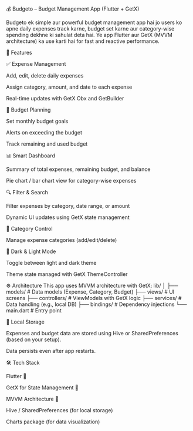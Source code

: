 💰 Budgeto – Budget Management App (Flutter + GetX)

Budgeto ek simple aur powerful budget management app hai jo users ko apne daily expenses track karne, budget set karne aur category-wise spending dekhne ki sahulat deta hai. Ye app Flutter aur GetX (MVVM architecture) ka use karti hai for fast and reactive performance.

📱 Features

✅ Expense Management

Add, edit, delete daily expenses

Assign category, amount, and date to each expense

Real-time updates with GetX Obx and GetBuilder

🏦 Budget Planning

Set monthly budget goals

Alerts on exceeding the budget

Track remaining and used budget

📊 Smart Dashboard

Summary of total expenses, remaining budget, and balance

Pie chart / bar chart view for category-wise expenses

🔍 Filter & Search

Filter expenses by category, date range, or amount

Dynamic UI updates using GetX state management

📂 Category Control

Manage expense categories (add/edit/delete)

🌙 Dark & Light Mode

Toggle between light and dark theme

Theme state managed with GetX ThemeController

⚙️ Architecture
This app uses MVVM architecture with GetX:
lib/
│
├── models/         # Data models (Expense, Category, Budget)
├── views/          # UI screens
├── controllers/    # ViewModels with GetX logic
├── services/       # Data handling (e.g., local DB)
├── bindings/       # Dependency injections
└── main.dart       # Entry point

💾 Local Storage

Expenses and budget data are stored using Hive or SharedPreferences (based on your setup).

Data persists even after app restarts.

🛠️ Tech Stack

Flutter 💙

GetX for State Management 🚀

MVVM Architecture 🧠

Hive / SharedPreferences (for local storage)

Charts package (for data visualization)
